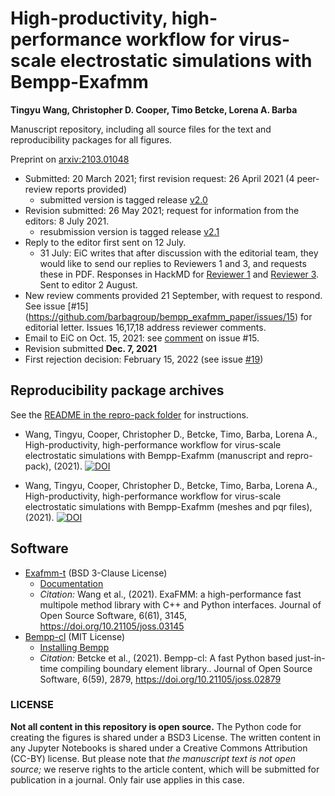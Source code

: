 # High-productivity, high-performance workflow for virus-scale electrostatic simulations with Bempp-Exafmm

**Tingyu Wang, Christopher D. Cooper, Timo Betcke, Lorena A. Barba**

Manuscript repository, including all source files for the text and reproducibility packages for all figures.

Preprint on [arxiv:2103.01048](https://arxiv.org/abs/2103.01048)

- Submitted: 20 March 2021; first revision request: 26 April 2021 (4 peer-review reports provided)
  - submitted version is tagged release [v2.0](https://github.com/barbagroup/bempp_exafmm_paper/releases/tag/v2.0) 
- Revision submitted: 26 May 2021; request for information from the editors: 8 July 2021.
  - resubmission version is tagged release [v2.1](https://github.com/barbagroup/bempp_exafmm_paper/releases/tag/v2.1) 
- Reply to the editor first sent on 12 July.
  - 31 July: EiC writes that after discussion with the editorial team, they would like to send our replies to Reviewers 1 and 3, and requests these in PDF. Responses in HackMD for [Reviewer 1](https://hackmd.io/DG_f3UiMSsaAHukBp1SmVQ) and [Reviewer 3](https://hackmd.io/e--_niKFRtWDqKBdGncy5g). Sent to editor 2 August.
- New review comments provided 21 September, with request to respond. See issue [#15] (https://github.com/barbagroup/bempp_exafmm_paper/issues/15) for editorial letter. Issues 16,17,18 address reviewer comments.
- Email to EiC on Oct. 15, 2021: see [comment](https://github.com/barbagroup/bempp_exafmm_paper/issues/15#issuecomment-1364748153) on issue #15.
- Revision submitted **Dec. 7, 2021**
- First rejection decision: February 15, 2022 (see issue [#19](https://github.com/barbagroup/bempp_exafmm_paper/issues/19))


## Reproducibility package archives

See the [README in the repro-pack folder](https://github.com/barbagroup/bempp_exafmm_paper/tree/master/repro-pack) for instructions.

- Wang, Tingyu, Cooper, Christopher D., Betcke, Timo, Barba, Lorena A., High-productivity, high-performance workflow for virus-scale electrostatic simulations with Bempp-Exafmm (manuscript and repro-pack), (2021). [![DOI](https://zenodo.org/badge/DOI/10.5281/zenodo.4815402.svg)](https://doi.org/10.5281/zenodo.4815402)

- Wang, Tingyu, Cooper, Christopher D., Betcke, Timo, Barba, Lorena A., High-productivity, high-performance workflow for virus-scale electrostatic simulations with Bempp-Exafmm (meshes and pqr files), (2021). [![DOI](https://zenodo.org/badge/DOI/10.5281/zenodo.4568768.svg)](https://doi.org/10.5281/zenodo.4568768)

## Software

- [Exafmm-t](https://github.com/exafmm/exafmm-t) (BSD 3-Clause License)
   - [Documentation](https://exafmm.github.io/exafmm-t/)
   - _Citation:_ Wang et al., (2021). ExaFMM: a high-performance fast multipole method library with C++ and Python interfaces. Journal of Open Source Software, 6(61), 3145, https://doi.org/10.21105/joss.03145
- [Bempp-cl](https://github.com/bempp/bempp-cl) (MIT License)
   - [Installing Bempp](http://bempp.com/installation.html)
   - _Citation:_ Betcke et al., (2021). Bempp-cl: A fast Python based just-in-time compiling boundary element library.. Journal of Open Source Software, 6(59), 2879, https://doi.org/10.21105/joss.02879

### LICENSE
**Not all content in this repository is open source.** The Python code for creating the figures is shared under a BSD3 License. The written content in any Jupyter Notebooks is shared under a Creative Commons Attribution (CC-BY) license. 
But please note that _the manuscript text is not open source;_ we reserve rights to the article content, which will be submitted for publication in a journal. Only fair use applies in this case.
